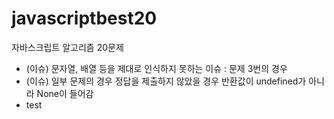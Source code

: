 # javascriptbest20
자바스크립트 알고리즘 20문제


* (이슈) 문자열, 배열 등을 제대로 인식하지 못하는 이슈 : 문제 3번의 경우
* (이슈) 일부 문제의 경우 정답을 제출하지 않았을 경우 반환값이 undefined가 아니라 None이 들어감
* test
